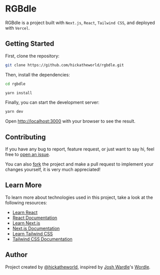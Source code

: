 # RGBdle
RGBdle is a project built with `Next.js`, `React`, `Tailwind CSS`, and deployed with `Vercel`.
## Getting Started
First, clone the repository:
```bash
git clone https://github.com/hickatheworld/rgbdle.git
```

Then, install the dependencies:
```bash
cd rgbdle

yarn install
```
Finally, you can start the development server:
```bash
yarn dev
```

Open [http://localhost:3000](http://localhost:3000) with your browser to see the result.

## Contributing
If you have any bug to report, feature request, or just want to say hi, feel free to [open an issue](https://github.com/hickatheworld/rgbdle/issues/new). 

You can also [fork](https://github.com/hickatheworld/rgbdle-old/fork) the project and make a pull request to implement your changes yourself, it is very much appreciated!

## Learn More

To learn more about technologies used in this project, take a look at the following resources:

- [Learn React](https://reactjs.org/docs/getting-started.html#learn-react) 
- [React Documentation](https://reactjs.org/)
- [Learn Next.js](https://nextjs.org/learn)
- [Next.js Documentation](https://nextjs.org/docs)
- [Learn Tailwind CSS](https://tailwindcss.com/docs/installation)
- [Tailwind CSS Documentation](https://tailwindcss.com/)

## Author
Project created by [@hickatheworld](https://twitter.com/hickatheworld), inspired by [Josh Wardle](https://twitter.com/powerlanguish)'s [Wordle](https://www.nytimes.com/games/wordle/index.html).